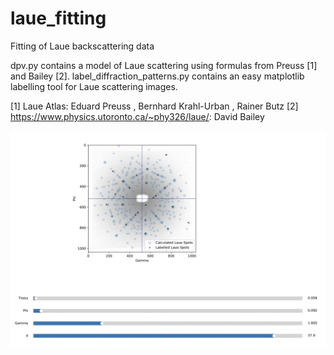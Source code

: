 # laue_fitting
Fitting of Laue backscattering data

dpv.py contains a model of Laue scattering using formulas from Preuss [1] and Bailey [2]. 
label_diffraction_patterns.py contains an easy matplotlib labelling tool for Laue scattering images. 

[1] Laue Atlas: Eduard Preuss , Bernhard Krahl-Urban , Rainer Butz
[2] https://www.physics.utoronto.ca/~phy326/laue/: David Bailey


![alt text](https://github.com/louisprimeau/laue_fitting/blob/main/Ge_example.png)
